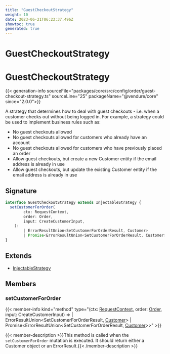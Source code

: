 ```yaml
---
title: "GuestCheckoutStrategy"
weight: 10
date: 2023-06-21T06:23:37.496Z
showtoc: true
generated: true
---
```

<!-- This file was generated from the Vendure source. Do not modify. Instead, re-run the "docs:build" script -->

# GuestCheckoutStrategy
<div class="symbol">


# GuestCheckoutStrategy

{{< generation-info sourceFile="packages/core/src/config/order/guest-checkout-strategy.ts" sourceLine="25" packageName="@vendure/core" since="2.0.0">}}

A strategy that determines how to deal with guest checkouts - i.e. when a customer
checks out without being logged in. For example, a strategy could be used to implement
business rules such as:

- No guest checkouts allowed
- No guest checkouts allowed for customers who already have an account
- No guest checkouts allowed for customers who have previously placed an order
- Allow guest checkouts, but create a new Customer entity if the email address
  is already in use
- Allow guest checkouts, but update the existing Customer entity if the email address
  is already in use

## Signature

```TypeScript
interface GuestCheckoutStrategy extends InjectableStrategy {
  setCustomerForOrder(
        ctx: RequestContext,
        order: Order,
        input: CreateCustomerInput,
    ):
        | ErrorResultUnion<SetCustomerForOrderResult, Customer>
        | Promise<ErrorResultUnion<SetCustomerForOrderResult, Customer>>;
}
```
## Extends

 * <a href='/typescript-api/common/injectable-strategy#injectablestrategy'>InjectableStrategy</a>


## Members

### setCustomerForOrder

{{< member-info kind="method" type="(ctx: <a href='/typescript-api/request/request-context#requestcontext'>RequestContext</a>, order: <a href='/typescript-api/entities/order#order'>Order</a>, input: CreateCustomerInput) => | ErrorResultUnion&#60;SetCustomerForOrderResult, <a href='/typescript-api/entities/customer#customer'>Customer</a>&#62;         | Promise&#60;ErrorResultUnion&#60;SetCustomerForOrderResult, <a href='/typescript-api/entities/customer#customer'>Customer</a>&#62;&#62;"  >}}

{{< member-description >}}This method is called when the `setCustomerForOrder` mutation is executed.
It should return either a Customer object or an ErrorResult.{{< /member-description >}}


</div>
